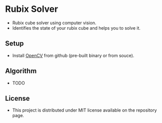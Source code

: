 # Rubix Solver
 - Rubix cube solver using computer vision.
 - Identifies the state of your rubix cube and helps you to solve it.

## Setup
 - Install [OpenCV](https://github.com/opencv/opencv) from github (pre-built binary or from souce).

## Algorithm
 - TODO

## License
 - This project is distributed under MIT license available on the repository page.